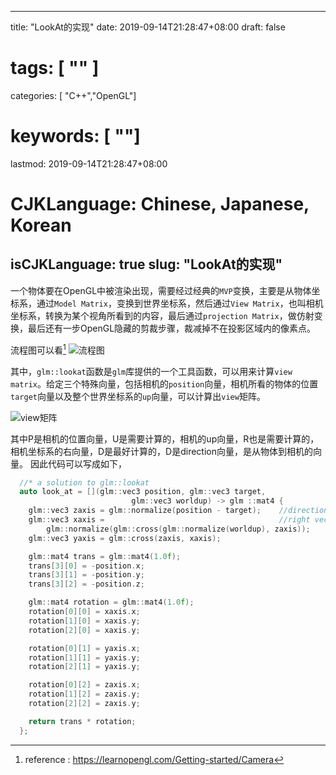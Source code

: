 
---
title: "LookAt的实现"
date: 2019-09-14T21:28:47+08:00
draft: false
# tags: [ "" ]
categories: [ "C++","OpenGL"]
# keywords: [ ""]
lastmod: 2019-09-14T21:28:47+08:00
# CJKLanguage: Chinese, Japanese, Korean
isCJKLanguage: true
slug: "LookAt的实现"
---

一个物体要在OpenGL中被渲染出现，需要经过经典的`MVP`变换，主要是从物体坐标系，通过`Model Matrix`，变换到世界坐标系，然后通过`View Matrix`，也叫相机坐标系，转换为某个视角所看到的内容，最后通过`projection Matrix`，做仿射变换，最后还有一步OpenGL隐藏的剪裁步骤，裁减掉不在投影区域内的像素点。

流程图可以看[^1]
![流程图](/image/MVP.png)

其中，`glm::lookat`函数是`glm`库提供的一个工具函数，可以用来计算`view matrix`。给定三个特殊向量，包括相机的`position`向量，相机所看的物体的位置`target`向量以及整个世界坐标系的`up`向量，可以计算出`view`矩阵。

![view矩阵](/image/lookat.png)

其中P是相机的位置向量，U是需要计算的，相机的up向量，R也是需要计算的，相机坐标系的右向量，D是最好计算的，D是direction向量，是从物体到相机的向量。
因此代码可以写成如下，

```cpp
  //* a solution to glm::lookat
  auto look_at = [](glm::vec3 position, glm::vec3 target,
                           glm::vec3 worldup) -> glm ::mat4 {
    glm::vec3 zaxis = glm::normalize(position - target);    //direction vector
    glm::vec3 xaxis =                                       //right vector
        glm::normalize(glm::cross(glm::normalize(worldup), zaxis));     // camera up vector
    glm::vec3 yaxis = glm::cross(zaxis, xaxis);

    glm::mat4 trans = glm::mat4(1.0f);
    trans[3][0] = -position.x;
    trans[3][1] = -position.y;
    trans[3][2] = -position.z;

    glm::mat4 rotation = glm::mat4(1.0f);
    rotation[0][0] = xaxis.x;
    rotation[1][0] = xaxis.y;
    rotation[2][0] = xaxis.y;

    rotation[0][1] = yaxis.x;
    rotation[1][1] = yaxis.y;
    rotation[2][1] = yaxis.y;

    rotation[0][2] = zaxis.x;
    rotation[1][2] = zaxis.y;
    rotation[2][2] = zaxis.y;

    return trans * rotation;
  };
```

[^1]: reference : https://learnopengl.com/Getting-started/Camera
